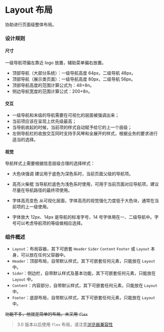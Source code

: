 # Layout 布局
协助进行页面级整体布局。

### 设计规则
#### 尺寸
一级导航项偏左靠近 logo 放置，辅助菜单偏右放置。
- 顶部导航（大部分系统）：一级导航高度 64px，二级导航 48px。
- 顶部导航（展示类页面）：一级导航高度 80px，二级导航 56px。
- 顶部导航高度的范围计算公式为：48+8n。
- 侧边导航宽度的范围计算公式：200+8n。
#### 交互
- 一级导航和末级的导航需要在可视化的层面被强调出来；
- 当前项应该在呈现上优先级最高；
- 当导航收起的时候，当前项的样式自动赋予给它的上一个层级；
- 左侧导航栏的收放交互同时支持手风琴和全展开的样式，根据业务的要求进行适当的选择。
#### 视觉
导航样式上需要根据信息层级合理的选择样式：

- 大色块强调
建议用于底色为深色系时，当前页面父级的导航项。

- 高亮火柴棍
当导航栏底色为浅色系时使用，可用于当前页面对应导航项，建议尽量在导航路径的最终项使用。

- 字体高亮变色
从可视化层面，字体高亮的视觉强化力度低于大色块，通常在当前项的上一级使用。

- 字体放大
12px、14px 是导航的标准字号，14 号字体用在一、二级导航中。字号可以考虑导航项的等级做相应选择。

### 组件概述
- `Layout`：布局容器，其下可嵌套 `Header` `Sider` `Content` `Footer` 或 `Layout` 本身，可以放在任何父容器中。
- `Header`：顶部布局，自带默认样式，其下可嵌套任何元素，只能放在 `Layout` 中。
- `Sider`：侧边栏，自带默认样式及基本功能，其下可嵌套任何元素，只能放在 `Layout` 中。
- `Content`：内容部分，自带默认样式，其下可嵌套任何元素，只能放在 `Layout` 中。
- `Footer`：底部布局，自带默认样式，其下可嵌套任何元素，只能放在 `Layout` 中。


<s>功能不多，他就是简单的布局。未采用 `flex`</s>
>3.0 版本以后使用 `flex` 布局，请注意[浏览器兼容性](http://caniuse.com/#search=flex)